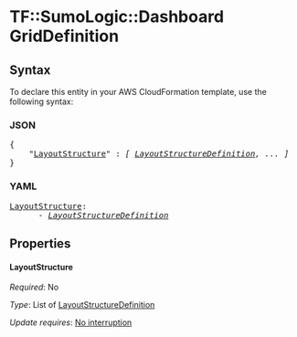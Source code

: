 # TF::SumoLogic::Dashboard GridDefinition

## Syntax

To declare this entity in your AWS CloudFormation template, use the following syntax:

### JSON

<pre>
{
    "<a href="#layoutstructure" title="LayoutStructure">LayoutStructure</a>" : <i>[ <a href="layoutstructuredefinition.md">LayoutStructureDefinition</a>, ... ]</i>
}
</pre>

### YAML

<pre>
<a href="#layoutstructure" title="LayoutStructure">LayoutStructure</a>: <i>
      - <a href="layoutstructuredefinition.md">LayoutStructureDefinition</a></i>
</pre>

## Properties

#### LayoutStructure

_Required_: No

_Type_: List of <a href="layoutstructuredefinition.md">LayoutStructureDefinition</a>

_Update requires_: [No interruption](https://docs.aws.amazon.com/AWSCloudFormation/latest/UserGuide/using-cfn-updating-stacks-update-behaviors.html#update-no-interrupt)

